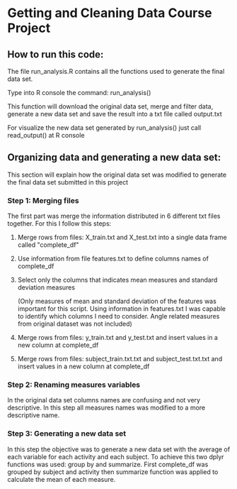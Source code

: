 Getting and Cleaning Data Course Project
====

## How to run this code:
The file run_analysis.R contains all the functions used to generate the final data set.

Type into R console the command: run_analysis() 

This function will download the original data set, merge and filter data, generate a new data set and save the result into a txt file called output.txt

For visualize the new data set generated by run_analysis() just call read_output() at R console


## Organizing data and generating a new data set:

This section will explain how the original data set was modified to generate the final data set submitted in this project

### Step 1: Merging files

The first part was merge the information distributed in 6 different txt files together. For this I follow this steps:

1. Merge rows from files: X_train.txt and X_test.txt into a single data frame called "complete_df"
2. Use information from file features.txt to define columns names of complete_df
3. Select only the columns that indicates mean measures and standard deviation measures

   (Only measures of mean and standard deviation of the features was important for this script. Using information in        features.txt I was capable to identify which columns I need to consider. Angle related measures from original dataset    was not included)

4. Merge rows from files: y_train.txt and y_test.txt and insert values in a new column at complete_df
5. Merge rows from files: subject_train.txt.txt and subject_test.txt.txt and insert values in a new column at complete_df


### Step 2: Renaming measures variables

In the original data set columns names are confusing and not very descriptive. In this step all measures names was modified to a more descriptive name.

### Step 3: Generating a new data set

In this step the objective was to generate a new data set with the average of each variable for each activity and each subject. To achieve this two dplyr functions was used: group by and summarize. First complete_df was grouped by subject and activity then summarize function was applied to calculate the mean of each measure.
